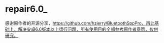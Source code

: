 # repair6.0_
感谢原作者的开源分享，https://github.com/hzjerry/BluetoothSppPro，再此基础上，解决安卓6.0版本以上运行问题，所有使用目的全部参考原作者意愿，仅供研究。
